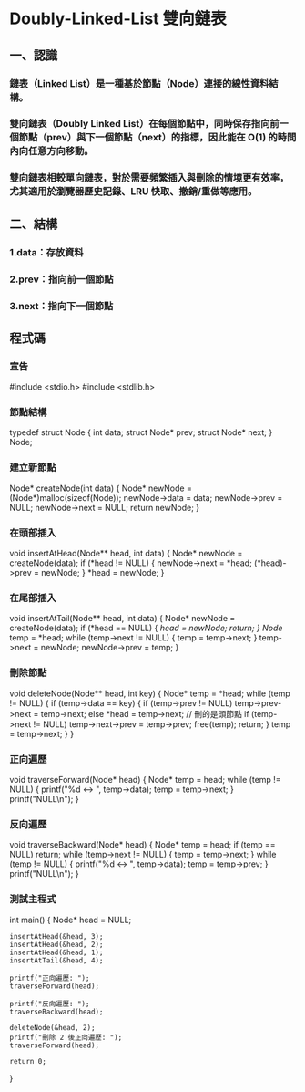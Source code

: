 # Doubly-Linked-List 雙向鏈表

## 一、認識
### 鏈表（Linked List）是一種基於節點（Node）連接的線性資料結構。
### 雙向鏈表（Doubly Linked List）在每個節點中，同時保存指向前一個節點（prev）與下一個節點（next）的指標，因此能在 O(1) 的時間內向任意方向移動。
### 雙向鏈表相較單向鏈表，對於需要頻繁插入與刪除的情境更有效率，尤其適用於瀏覽器歷史記錄、LRU 快取、撤銷/重做等應用。

## 二、結構

### 1.data：存放資料
### 2.prev：指向前一個節點
### 3.next：指向下一個節點

## 程式碼
### 宣告
#include <stdio.h>
#include <stdlib.h>

### 節點結構
typedef struct Node {
    int data;
    struct Node* prev;
    struct Node* next;
} Node;

### 建立新節點
Node* createNode(int data) {
    Node* newNode = (Node*)malloc(sizeof(Node));
    newNode->data = data;
    newNode->prev = NULL;
    newNode->next = NULL;
    return newNode;
}

### 在頭部插入
void insertAtHead(Node** head, int data) {
    Node* newNode = createNode(data);
    if (*head != NULL) {
        newNode->next = *head;
        (*head)->prev = newNode;
    }
    *head = newNode;
}

### 在尾部插入
void insertAtTail(Node** head, int data) {
    Node* newNode = createNode(data);
    if (*head == NULL) {
        *head = newNode;
        return;
    }
    Node* temp = *head;
    while (temp->next != NULL) {
        temp = temp->next;
    }
    temp->next = newNode;
    newNode->prev = temp;
}

### 刪除節點
void deleteNode(Node** head, int key) {
    Node* temp = *head;
    while (temp != NULL) {
        if (temp->data == key) {
            if (temp->prev != NULL)
                temp->prev->next = temp->next;
            else
                *head = temp->next; // 刪的是頭節點
            if (temp->next != NULL)
                temp->next->prev = temp->prev;
            free(temp);
            return;
        }
        temp = temp->next;
    }
}

### 正向遍歷
void traverseForward(Node* head) {
    Node* temp = head;
    while (temp != NULL) {
        printf("%d <-> ", temp->data);
        temp = temp->next;
    }
    printf("NULL\n");
}

### 反向遍歷
void traverseBackward(Node* head) {
    Node* temp = head;
    if (temp == NULL) return;
    while (temp->next != NULL) {
        temp = temp->next;
    }
    while (temp != NULL) {
        printf("%d <-> ", temp->data);
        temp = temp->prev;
    }
    printf("NULL\n");
}

### 測試主程式
int main() {
    Node* head = NULL;

    insertAtHead(&head, 3);
    insertAtHead(&head, 2);
    insertAtHead(&head, 1);
    insertAtTail(&head, 4);

    printf("正向遍歷: ");
    traverseForward(head);

    printf("反向遍歷: ");
    traverseBackward(head);

    deleteNode(&head, 2);
    printf("刪除 2 後正向遍歷: ");
    traverseForward(head);

    return 0;
}
